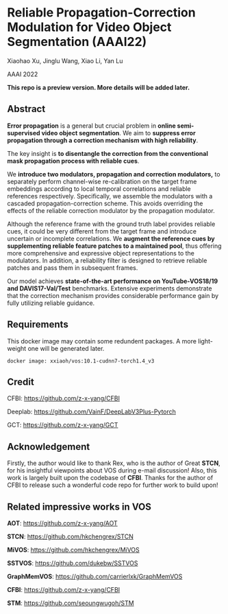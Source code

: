 # Reliable Propagation-Correction Modulation for Video Object Segmentation (AAAI22)
Xiaohao Xu, Jinglu Wang, Xiao Li, Yan Lu

AAAI 2022

**This repo is a preview version. More details will be added later.**

## Abstract
**Error propagation** is a general but crucial problem in **online semi-supervised video object segmentation**. We aim to **suppress error propagation through a correction mechanism with high reliability**. 

The key insight is **to disentangle the correction from the conventional mask propagation process with reliable cues**. 

We **introduce two modulators, propagation and correction modulators,** to separately perform channel-wise re-calibration on the target frame embeddings according to local temporal correlations and reliable references respectively. Specifically, we assemble the modulators with a cascaded propagation-correction scheme. This avoids overriding the effects of the reliable correction modulator by the propagation modulator. 

Although the reference frame with the ground truth label provides reliable cues, it could be very different from the target frame and introduce uncertain or incomplete correlations. We **augment the reference cues by supplementing reliable feature patches to a maintained pool**, thus offering more comprehensive and expressive object representations to the modulators. In addition, a reliability filter is designed to retrieve reliable patches and pass them in subsequent frames. 

Our model achieves **state-of-the-art performance on YouTube-VOS18/19 and DAVIS17-Val/Test** benchmarks. Extensive experiments demonstrate that the correction mechanism provides considerable performance gain by fully utilizing reliable guidance.

## Requirements
This docker image may contain some redundent packages. A more light-weight one will be generated later.

    
    docker image: xxiaoh/vos:10.1-cudnn7-torch1.4_v3
    

## Credit

CFBI: <https://github.com/z-x-yang/CFBI>

Deeplab: <https://github.com/VainF/DeepLabV3Plus-Pytorch>

GCT: <https://github.com/z-x-yang/GCT>

## Acknowledgement
Firstly, the author would like to thank Rex, who is the author of Great **STCN**, for his insightful viewpoints about VOS during e-mail discussion!
Also, this work is largely built upon the codebase of **CFBI**. Thanks for the author of CFBI to release such a wonderful code repo for further work to build upon!

## Related impressive works in VOS
**AOT**: <https://github.com/z-x-yang/AOT>

**STCN**: <https://github.com/hkchengrex/STCN>

**MiVOS**: <https://github.com/hkchengrex/MiVOS>

**SSTVOS**: <https://github.com/dukebw/SSTVOS>

**GraphMemVOS**: <https://github.com/carrierlxk/GraphMemVOS>

**CFBI**: <https://github.com/z-x-yang/CFBI>

**STM**: <https://github.com/seoungwugoh/STM>

